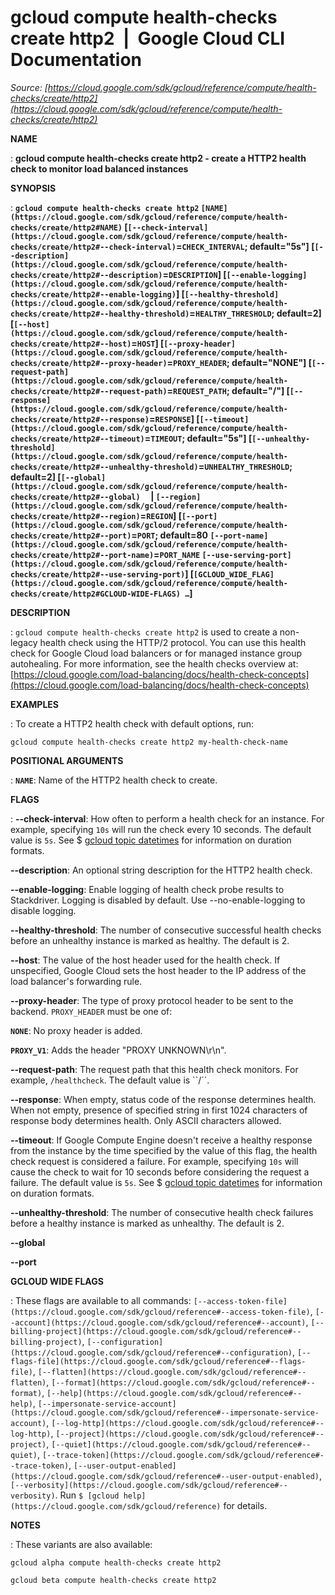 # gcloud compute health-checks create http2  |  Google Cloud CLI Documentation

*Source: [https://cloud.google.com/sdk/gcloud/reference/compute/health-checks/create/http2](https://cloud.google.com/sdk/gcloud/reference/compute/health-checks/create/http2)*

**NAME**

: **gcloud compute health-checks create http2 - create a HTTP2 health check to monitor load balanced instances**

**SYNOPSIS**

: **`gcloud compute health-checks create http2` `[NAME](https://cloud.google.com/sdk/gcloud/reference/compute/health-checks/create/http2#NAME)` [`[--check-interval](https://cloud.google.com/sdk/gcloud/reference/compute/health-checks/create/http2#--check-interval)`=`CHECK_INTERVAL`; default="5s"] [`[--description](https://cloud.google.com/sdk/gcloud/reference/compute/health-checks/create/http2#--description)`=`DESCRIPTION`] [`[--enable-logging](https://cloud.google.com/sdk/gcloud/reference/compute/health-checks/create/http2#--enable-logging)`] [`[--healthy-threshold](https://cloud.google.com/sdk/gcloud/reference/compute/health-checks/create/http2#--healthy-threshold)`=`HEALTHY_THRESHOLD`; default=2] [`[--host](https://cloud.google.com/sdk/gcloud/reference/compute/health-checks/create/http2#--host)`=`HOST`] [`[--proxy-header](https://cloud.google.com/sdk/gcloud/reference/compute/health-checks/create/http2#--proxy-header)`=`PROXY_HEADER`; default="NONE"] [`[--request-path](https://cloud.google.com/sdk/gcloud/reference/compute/health-checks/create/http2#--request-path)`=`REQUEST_PATH`; default="/"] [`[--response](https://cloud.google.com/sdk/gcloud/reference/compute/health-checks/create/http2#--response)`=`RESPONSE`] [`[--timeout](https://cloud.google.com/sdk/gcloud/reference/compute/health-checks/create/http2#--timeout)`=`TIMEOUT`; default="5s"] [`[--unhealthy-threshold](https://cloud.google.com/sdk/gcloud/reference/compute/health-checks/create/http2#--unhealthy-threshold)`=`UNHEALTHY_THRESHOLD`; default=2] [`[--global](https://cloud.google.com/sdk/gcloud/reference/compute/health-checks/create/http2#--global)`     | `[--region](https://cloud.google.com/sdk/gcloud/reference/compute/health-checks/create/http2#--region)`=`REGION`] [`[--port](https://cloud.google.com/sdk/gcloud/reference/compute/health-checks/create/http2#--port)`=`PORT`; default=80 `[--port-name](https://cloud.google.com/sdk/gcloud/reference/compute/health-checks/create/http2#--port-name)`=`PORT_NAME` `[--use-serving-port](https://cloud.google.com/sdk/gcloud/reference/compute/health-checks/create/http2#--use-serving-port)`] [`[GCLOUD_WIDE_FLAG](https://cloud.google.com/sdk/gcloud/reference/compute/health-checks/create/http2#GCLOUD-WIDE-FLAGS) …`]**

**DESCRIPTION**

: `gcloud compute health-checks create http2` is used to create a
non-legacy health check using the HTTP/2 protocol. You can use this health check
for Google Cloud load balancers or for managed instance group autohealing. For
more information, see the health checks overview at: [https://cloud.google.com/load-balancing/docs/health-check-concepts](https://cloud.google.com/load-balancing/docs/health-check-concepts)

**EXAMPLES**

: To create a HTTP2 health check with default options, run:

```
gcloud compute health-checks create http2 my-health-check-name
```

**POSITIONAL ARGUMENTS**

: **`NAME`**:
Name of the HTTP2 health check to create.

**FLAGS**

: **--check-interval**:
How often to perform a health check for an instance. For example, specifying
``10s`` will run the check every 10 seconds.
The default value is ``5s``. See $ [gcloud topic datetimes](https://cloud.google.com/sdk/gcloud/reference/topic/datetimes) for
information on duration formats.

**--description**:
An optional string description for the HTTP2 health check.

**--enable-logging**:
Enable logging of health check probe results to Stackdriver. Logging is disabled
by default.
Use --no-enable-logging to disable logging.

**--healthy-threshold**:
The number of consecutive successful health checks before an unhealthy instance
is marked as healthy. The default is 2.

**--host**:
The value of the host header used for the health check. If unspecified, Google
Cloud sets the host header to the IP address of the load balancer's forwarding
rule.

**--proxy-header**:
The type of proxy protocol header to be sent to the backend.
`PROXY_HEADER` must be one of:

**`NONE`**:
No proxy header is added.

**`PROXY_V1`**:
Adds the header "PROXY UNKNOWN\r\n".

**--request-path**:
The request path that this health check monitors. For example,
``/healthcheck``. The default value is
``/´´.

**--response**:
When empty, status code of the response determines health. When not empty,
presence of specified string in first 1024 characters of response body
determines health. Only ASCII characters allowed.

**--timeout**:
If Google Compute Engine doesn't receive a healthy response from the instance by
the time specified by the value of this flag, the health check request is
considered a failure. For example, specifying
``10s`` will cause the check to wait for 10
seconds before considering the request a failure. The default value is
``5s``. See $ [gcloud topic datetimes](https://cloud.google.com/sdk/gcloud/reference/topic/datetimes) for
information on duration formats.

**--unhealthy-threshold**:
The number of consecutive health check failures before a healthy instance is
marked as unhealthy. The default is 2.

**--global**

**--port**

**GCLOUD WIDE FLAGS**

: These flags are available to all commands: `[--access-token-file](https://cloud.google.com/sdk/gcloud/reference#--access-token-file)`,
`[--account](https://cloud.google.com/sdk/gcloud/reference#--account)`, `[--billing-project](https://cloud.google.com/sdk/gcloud/reference#--billing-project)`,
`[--configuration](https://cloud.google.com/sdk/gcloud/reference#--configuration)`,
`[--flags-file](https://cloud.google.com/sdk/gcloud/reference#--flags-file)`,
`[--flatten](https://cloud.google.com/sdk/gcloud/reference#--flatten)`, `[--format](https://cloud.google.com/sdk/gcloud/reference#--format)`, `[--help](https://cloud.google.com/sdk/gcloud/reference#--help)`, `[--impersonate-service-account](https://cloud.google.com/sdk/gcloud/reference#--impersonate-service-account)`,
`[--log-http](https://cloud.google.com/sdk/gcloud/reference#--log-http)`,
`[--project](https://cloud.google.com/sdk/gcloud/reference#--project)`, `[--quiet](https://cloud.google.com/sdk/gcloud/reference#--quiet)`, `[--trace-token](https://cloud.google.com/sdk/gcloud/reference#--trace-token)`, `[--user-output-enabled](https://cloud.google.com/sdk/gcloud/reference#--user-output-enabled)`,
`[--verbosity](https://cloud.google.com/sdk/gcloud/reference#--verbosity)`.
Run `$ [gcloud help](https://cloud.google.com/sdk/gcloud/reference)` for details.

**NOTES**

: These variants are also available:

```
gcloud alpha compute health-checks create http2
```

```
gcloud beta compute health-checks create http2
```
